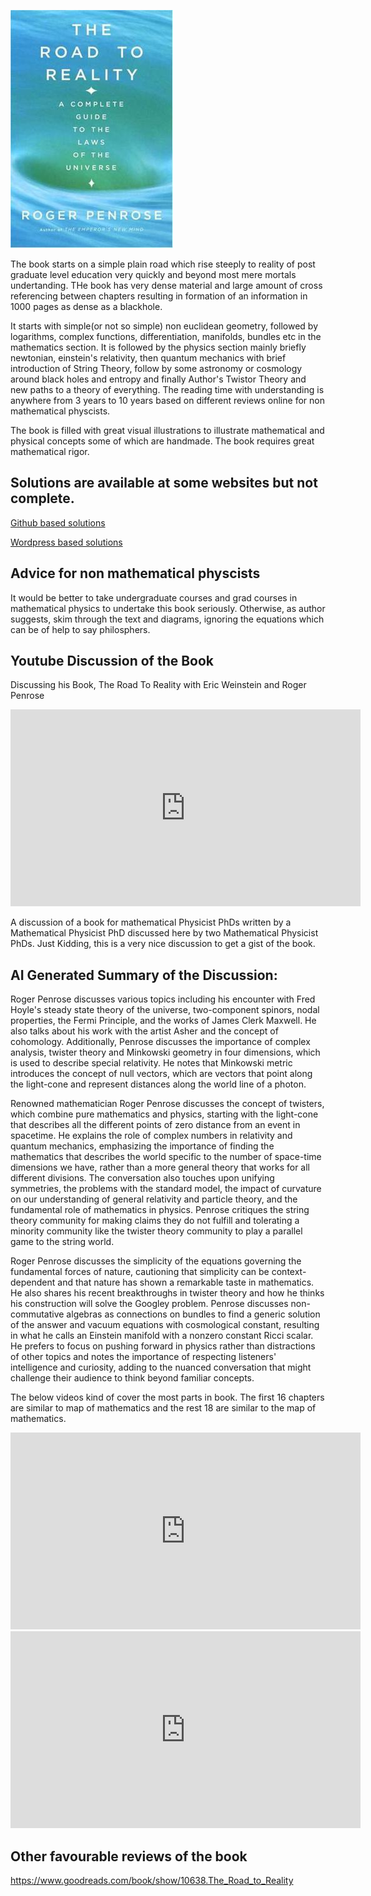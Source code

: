 



![The Road to Reality Cover](..\images\The_Road_to_Reality.jpg)


The book starts on a simple plain road which rise steeply to reality of post graduate level education very quickly and beyond most mere mortals undertanding. THe book has very dense material and large amount of cross referencing between chapters resulting in formation of an information in 1000 pages as dense as a  blackhole.

It starts with simple(or not so simple) non euclidean geometry, followed by logarithms, complex functions, differentiation, manifolds, bundles etc in the mathematics section. It is followed by the physics section mainly briefly newtonian, einstein's relativity, then quantum mechanics with brief introduction of String Theory, follow by some astronomy or cosmology around black holes and entropy and finally Author's Twistor Theory and new paths to a theory of everything. The reading time with understanding is anywhere from 3 years to 10 years based on different reviews online for non mathematical physcists.

The book is filled with great visual illustrations to illustrate mathematical and physical concepts some of which are handmade. The book requires great mathematical rigor.

## Solutions are available at some websites but not complete.

<a href=" https://github.com/matrixbud/Road-To-Reality" target="_blank">Github based solutions</a>

<a href="https://tonielook.wordpress.com/2021/07/02/penrose-road-to-reality-exercises-solutions-pdf-download/" target="_blank">Wordpress based solutions</a>


## Advice for non mathematical physcists

It would be better to take undergraduate courses and grad courses in mathematical physics to undertake this book seriously. Otherwise, as author suggests, skim through the text and diagrams, ignoring the equations which can be of help to say philosphers.


##  Youtube Discussion of the Book

Discussing his Book, The Road To Reality with Eric Weinstein and Roger Penrose


<iframe width="560" height="315" src="https://www.youtube.com/watch/embed/v=mg93Dm-vYc8" title="YouTube video player" frameborder="0" allow="accelerometer; autoplay; clipboard-write; encrypted-media; gyroscope; picture-in-picture" allowfullscreen></iframe>



A discussion of a book for mathematical Physicist PhDs written by a Mathematical Physicist PhD discussed here by two Mathematical Physicist PhDs. Just Kidding,  this is a very  nice discussion to get a gist of the book.



## AI Generated Summary of the Discussion: 
Roger Penrose discusses various topics including his encounter with Fred Hoyle's steady state theory of the universe, two-component spinors, nodal properties, the Fermi Principle, and the works of James Clerk Maxwell. He also talks about his work with the artist Asher and the concept of cohomology. Additionally, Penrose discusses the importance of complex analysis, twister theory and Minkowski geometry in four dimensions, which is used to describe special relativity. He notes that Minkowski metric introduces the concept of null vectors, which are vectors that point along the light-cone and represent distances along the world line of a photon.

Renowned mathematician Roger Penrose discusses the concept of twisters, which combine pure mathematics and physics, starting with the light-cone that describes all the different points of zero distance from an event in spacetime. He explains the role of complex numbers in relativity and quantum mechanics, emphasizing the importance of finding the mathematics that describes the world specific to the number of space-time dimensions we have, rather than a more general theory that works for all different divisions. The conversation also touches upon unifying symmetries, the problems with the standard model, the impact of curvature on our understanding of general relativity and particle theory, and the fundamental role of mathematics in physics. Penrose critiques the string theory community for making claims they do not fulfill and tolerating a minority community like the twister theory community to play a parallel game to the string world.

Roger Penrose discusses the simplicity of the equations governing the fundamental forces of nature, cautioning that simplicity can be context-dependent and that nature has shown a remarkable taste in mathematics. He also shares his recent breakthroughs in twister theory and how he thinks his construction will solve the Googley problem. Penrose discusses non-commutative algebras as connections on bundles to find a generic solution of the answer and vacuum equations with cosmological constant, resulting in what he calls an Einstein manifold with a nonzero constant Ricci scalar. He prefers to focus on pushing forward in physics rather than distractions of other topics and notes the importance of respecting listeners' intelligence and curiosity, adding to the nuanced conversation that might challenge their audience to think beyond familiar concepts.

The below videos kind of cover the most parts in  book. The first 16 chapters are similar to map of mathematics and the rest 18 are similar to the map of mathematics.

<iframe width="560" height="315" src="https://www.youtube.com/watch/embed/v=ZihywtixUYo" title="YouTube video player" frameborder="0" allow="accelerometer; autoplay; clipboard-write; encrypted-media; gyroscope; picture-in-picture" allowfullscreen></iframe>


<iframe width="560" height="315" src="https://www.youtube.com/watch/embed/v=OmJ-4B-mS-Y" title="YouTube video player" frameborder="0" allow="accelerometer; autoplay; clipboard-write; encrypted-media; gyroscope; picture-in-picture" allowfullscreen></iframe>





## Other favourable reviews of the book
https://www.goodreads.com/book/show/10638.The_Road_to_Reality

